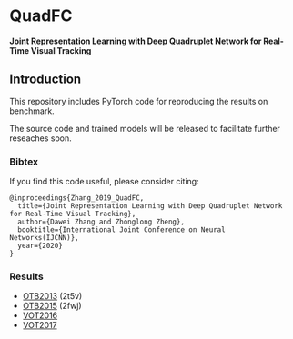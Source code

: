 # QuadFC
**Joint Representation Learning with Deep Quadruplet Network for Real-Time Visual Tracking**

## Introduction

This repository includes PyTorch code for reproducing the results on benchmark.

The source code and trained models will be released to facilitate further reseaches soon.

### Bibtex
If you find this code useful, please consider citing:

```
@inproceedings{Zhang_2019_QuadFC,
  title={Joint Representation Learning with Deep Quadruplet Network for Real-Time Visual Tracking},
  author={Dawei Zhang and Zhonglong Zheng},
  booktitle={International Joint Conference on Neural Networks(IJCNN)},
  year={2020}
}
```

### Results
- [OTB2013](https://pan.baidu.com/s/1OO3Dejx8SiQjMTq9P0B0-A)    (2t5v)
- [OTB2015](https://pan.baidu.com/s/1Mnvgp56XYGD3RJCzUF7iQg)    (2fwj)
- [VOT2016](https://drive.google.com/open?id=1dAyYSpAJhMd6mFE2uRPblCkci)
- [VOT2017](https://drive.google.com/open?id=1Heg_Pwv021pl47ekHM43KjF4I)

